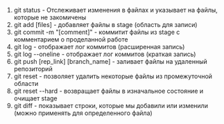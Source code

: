 1. git status - Отслеживает изменения в файлах и указывает на файлы, которые не закомичены
2. git add [files] - добавляет файлы в stage (область для записи)
3. git commit -m "[comment]" - коммитит файлы из stage с комментарием о проделанной работе
4. git log - отображает лог коммитов (расширенная запись)
5. git log --oneline - отображает лог коммитов (краткая запись)
6. git push [rep_link] [branch_name] - заливает файлы на удаленный репозиторий
7. git reset - позволяет удалить некоторые файлы из промежуточной области
8. git reset --hard - возвращает файлы в изначальное состояние и очищает stage
9. git diff - показывает строки, которые мы добавили или изменили (можно применять для определенного файла)
